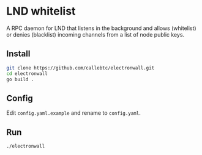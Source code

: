 # LND whitelist
A RPC daemon for LND that listens in the background and allows (whitelist) or denies (blacklist) incoming channels from a list of node public keys.

## Install

```bash
git clone https://github.com/callebtc/electronwall.git
cd electronwall
go build .
```

## Config
Edit `config.yaml.example` and rename to `config.yaml`.

## Run

```bash
./electronwall
```